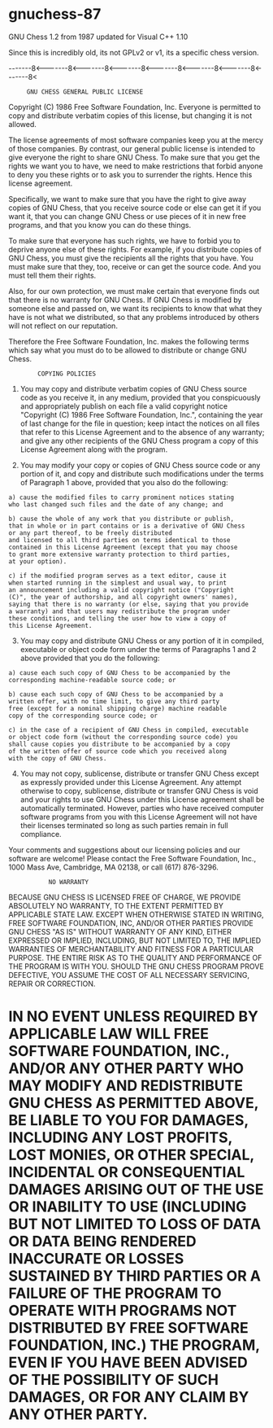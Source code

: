 # gnuchess-87
GNU Chess 1.2 from 1987 updated for Visual C++ 1.10

Since this is incredibly old, its not GPLv2 or v1, its a specific chess version.

-------8<-------8<-------8<-------8<-------8<-------8<-------8<-------8<

		 GNU CHESS GENERAL PUBLIC LICENSE

 Copyright (C) 1986 Free Software Foundation, Inc.
 Everyone is permitted to copy and distribute verbatim copies
 of this license, but changing it is not allowed.

  The license agreements of most software companies keep you at the
mercy of those companies.  By contrast, our general public license is
intended to give everyone the right to share GNU Chess.  To make
sure that you get the rights we want you to have, we need to make
restrictions that forbid anyone to deny you these rights or to ask you
to surrender the rights.  Hence this license agreement.

  Specifically, we want to make sure that you have the right to give
away copies of GNU Chess, that you receive source code or else can get it
if you want it, that you can change GNU Chess or use pieces of it in new
free programs, and that you know you can do these things.

  To make sure that everyone has such rights, we have to forbid you to
deprive anyone else of these rights.  For example, if you distribute
copies of GNU Chess, you must give the recipients all the rights that you
have.  You must make sure that they, too, receive or can get the
source code.  And you must tell them their rights.

  Also, for our own protection, we must make certain that everyone
finds out that there is no warranty for GNU Chess.  If GNU Chess is
modified by someone else and passed on, we want its recipients to know
that what they have is not what we distributed, so that any problems
introduced by others will not reflect on our reputation.

  Therefore the Free Software Foundation, Inc. makes the following
terms which say what you must do to be allowed to distribute or change
GNU Chess.

			COPYING POLICIES

  1. You may copy and distribute verbatim copies of GNU Chess source
code as you receive it, in any medium, provided that you conspicuously
and appropriately publish on each file a valid copyright notice
"Copyright (C) 1986 Free Software Foundation, Inc.", containing the
year of last change for the file in question; keep intact the notices
on all files that refer to this License Agreement and to the absence
of any warranty; and give any other recipients of the GNU Chess
program a copy of this License Agreement along with the program.

  2. You may modify your copy or copies of GNU Chess source code or
any portion of it, and copy and distribute such modifications under
the terms of Paragraph 1 above, provided that you also do the following:

    a) cause the modified files to carry prominent notices stating
    who last changed such files and the date of any change; and

    b) cause the whole of any work that you distribute or publish,
    that in whole or in part contains or is a derivative of GNU Chess
    or any part thereof, to be freely distributed
    and licensed to all third parties on terms identical to those
    contained in this License Agreement (except that you may choose
    to grant more extensive warranty protection to third parties,
    at your option).

    c) if the modified program serves as a text editor, cause it
    when started running in the simplest and usual way, to print
    an announcement including a valid copyright notice ("Copyright
    (C)", the year of authorship, and all copyright owners' names),
    saying that there is no warranty (or else, saying that you provide
    a warranty) and that users may redistribute the program under
    these conditions, and telling the user how to view a copy of
    this License Agreement.

  3. You may copy and distribute GNU Chess or any portion of it in
compiled, executable or object code form under the terms of Paragraphs
1 and 2 above provided that you do the following:

    a) cause each such copy of GNU Chess to be accompanied by the
    corresponding machine-readable source code; or

    b) cause each such copy of GNU Chess to be accompanied by a
    written offer, with no time limit, to give any third party
    free (except for a nominal shipping charge) machine readable
    copy of the corresponding source code; or

    c) in the case of a recipient of GNU Chess in compiled, executable
    or object code form (without the corresponding source code) you
    shall cause copies you distribute to be accompanied by a copy
    of the written offer of source code which you received along
    with the copy of GNU Chess.

  4. You may not copy, sublicense, distribute or transfer GNU Chess
except as expressly provided under this License Agreement.  Any attempt
otherwise to copy, sublicense, distribute or transfer GNU Chess is void and
your rights to use GNU Chess under this License agreement shall be
automatically terminated.  However, parties who have received computer
software programs from you with this License Agreement will not have
their licenses terminated so long as such parties remain in full compliance.

Your comments and suggestions about our licensing policies and our
software are welcome!  Please contact the Free Software Foundation, Inc.,
1000 Mass Ave, Cambridge, MA 02138, or call (617) 876-3296.

			   NO WARRANTY

  BECAUSE GNU CHESS IS LICENSED FREE OF CHARGE, WE PROVIDE ABSOLUTELY
NO WARRANTY, TO THE EXTENT PERMITTED BY APPLICABLE STATE LAW.  EXCEPT
WHEN OTHERWISE STATED IN WRITING, FREE SOFTWARE FOUNDATION, INC,
AND/OR OTHER PARTIES PROVIDE GNU CHESS "AS IS" WITHOUT WARRANTY OF ANY
KIND, EITHER EXPRESSED OR IMPLIED, INCLUDING, BUT NOT LIMITED TO, THE
IMPLIED WARRANTIES OF MERCHANTABILITY AND FITNESS FOR A PARTICULAR
PURPOSE.  THE ENTIRE RISK AS TO THE QUALITY AND PERFORMANCE OF THE
PROGRAM IS WITH YOU.  SHOULD THE GNU CHESS PROGRAM PROVE DEFECTIVE,
YOU ASSUME THE COST OF ALL NECESSARY SERVICING, REPAIR OR CORRECTION.

 IN NO EVENT UNLESS REQUIRED BY APPLICABLE LAW WILL FREE SOFTWARE
FOUNDATION, INC., AND/OR ANY OTHER PARTY WHO MAY MODIFY AND
REDISTRIBUTE GNU CHESS AS PERMITTED ABOVE, BE LIABLE TO YOU FOR
DAMAGES, INCLUDING ANY LOST PROFITS, LOST MONIES, OR OTHER SPECIAL,
INCIDENTAL OR CONSEQUENTIAL DAMAGES ARISING OUT OF THE USE OR
INABILITY TO USE (INCLUDING BUT NOT LIMITED TO LOSS OF DATA OR DATA
BEING RENDERED INACCURATE OR LOSSES SUSTAINED BY THIRD PARTIES OR A
FAILURE OF THE PROGRAM TO OPERATE WITH PROGRAMS NOT DISTRIBUTED BY
FREE SOFTWARE FOUNDATION, INC.) THE PROGRAM, EVEN IF YOU HAVE BEEN
ADVISED OF THE POSSIBILITY OF SUCH DAMAGES, OR FOR ANY CLAIM BY ANY
OTHER PARTY.
======================================================================
